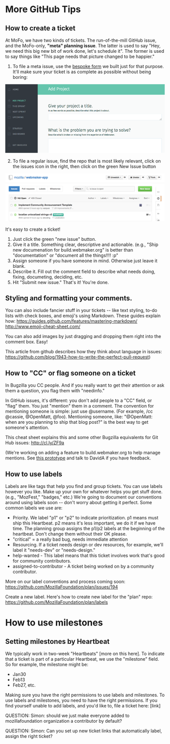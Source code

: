 # More GitHub Tips

## How to create a ticket 

At MoFo, we have two kinds of tickets.  The run-of-the-mill GitHub issue, and the MoFo-only, **"meta" planning issue**.  The latter is used to say "Hey, we need this big new bit of work done, let's schedule it". The former is used to say things like "This page needs that picture changed to be happier."

1. To file a meta issue, use the [bespoke form](http://build.webmaker.org/add) we built just for that purpose.  It'll make sure your ticket is as complete as possible without being boring: 

![add meta](images/addmeta.png)

2. To file a regular issue, find the repo that is most likely relevant, click on the issues icon in the right, then click on the green New Issue button

![issues](images/issues.png)

It's easy to create a ticket! 

1. Just click the green "new issue" button.
2. Give it a title. Something clear, descriptive and actionable. (e.g., "Ship new documenation for build.webmaker.org" is better than "documentation" or "document all the things!!!! :p"
3. Assign someone if you have someone in mind. Otherwise just leave it blank.
4. Describe it. Fill out the comment field to describe what needs doing, fixing, documeting, deciding, etc. 
5. Hit "Submit new issue." That's it! You're done. 

## Styling and formatting your comments. 

You  can also include fancier stuff in your tickets -- like text styling, to-do   lists with check boxes, and emoji's using Markdown. These guides  explain  how: 
https://guides.github.com/features/mastering-markdown/
http://www.emoji-cheat-sheet.com/

You can also add images by just dragging and dropping them right into the comment box. Easy! 

This article from github describes how they think about language in issues: https://github.com/blog/1943-how-to-write-the-perfect-pull-request)

## How to "CC" or flag someone on a ticket

In Bugzilla you CC people. And if you really want to get their attention or ask them a question, you flag them with "needinfo."

In GitHub issues, it's different: you don't add people to a "CC" field, or "flag" them. You just "mention" them in a comment. The convention for mentioning someone is simple: just use @username.  (For example, /cc @cassie, @OpenMatt, @foo). Mentioning someone, like: "@OpenMatt:  when are you planning to ship that blog post?" is the best way to get  someone's attention.

This cheat sheet explains this and some other Bugzilla equivalents for Git Hub issues: http://cl.ly/ZF9a

(We're working on adding a feature to build.webmaker.org to help manage mentions.  See [this prototype](http://plzkthx.herokuapp.com/) and talk to DavidA if you have feedback.


## How to use labels

Labels are like tags that help you find and group tickets. You can use labels however you like. Make up your own for whatever helps you get stuff done. (e.g., "MozFest," "badges," etc.) We're going to document our conventions around using labels soon  -- don't worry about getting it perfect. Some common labels we use are:

* Priority.  We label "p1" or "p2" to indicate prioritization. p1 means must ship  this Heartbeat. p2 means it's less important, we do it if we have time. The planning group assigns the p1/p2 labels at the beginning of the heartbeat.  Don't change them without their OK please.
* "critical" = a really bad bug, needs immediate attention
* Resourcing. If a ticket needs design or dev resources, for example, we'll label it "needs-dev" or "needs-design." 
* help-wanted - This label means that this ticket involves work that's good for community contributors. 
* assigned-to-contributor - A ticket being worked on by a community contributor. 

More on our label conventions and process coming soon: https://github.com/MozillaFoundation/plan/issues/194

Create a new label. Here's how to create new label for the "plan" repo:
https://github.com/MozillaFoundation/plan/labels

How to use milestones
====

Setting milestones by Heartbeat
----
We typically work in two-week "Heartbeats" [more on this here]. To indicate that a ticket is part of a particular Heartbeat, we use the   "milestone" field. So for example, the milestone might be:

* Jan30
* Feb13
* Feb27, etc.

Making sure you have the right permissions to use labels and milestones. To use labels and milestones, you need to have the right permissions.  If you find yourself unable to add labels, and you'd like to, file a ticket here: [link] 

QUESTION: Simon: should we just make everyone added to mozillafoundation organization a contributor by default? 

QUESTION: Simon: Can you set up new ticket links that automatically label, assign the right ticket? 
